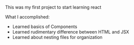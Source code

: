 This was my first project to start learning react

What I accomplished:
<ul>
  <li>Learned basics of Components</li>
  <li>Learned rudimentary difference between HTML and JSX</li>
  <li>Learned about nesting files for organization</li>
</ul>
 
